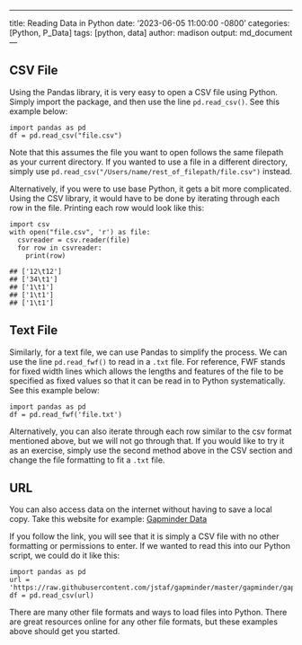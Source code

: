 ------------------------------------------------------------------------

title: Reading Data in Python date: ‘2023-06-05 11:00:00 -0800’
categories: \[Python, P\_Data\] tags: \[python, data\] author: madison
output: md\_document —

## CSV File

Using the Pandas library, it is very easy to open a CSV file using
Python. Simply import the package, and then use the line
`pd.read_csv()`. See this example below:

    import pandas as pd
    df = pd.read_csv("file.csv")

Note that this assumes the file you want to open follows the same
filepath as your current directory. If you wanted to use a file in a
different directory, simply use
`pd.read_csv("/Users/name/rest_of_filepath/file.csv")` instead.

Alternatively, if you were to use base Python, it gets a bit more
complicated. Using the CSV library, it would have to be done by
iterating through each row in the file. Printing each row would look
like this:

    import csv
    with open("file.csv", 'r') as file:
      csvreader = csv.reader(file)
      for row in csvreader:
        print(row)

    ## ['12\t12']
    ## ['34\t1']
    ## ['1\t1']
    ## ['1\t1']
    ## ['1\t1']

## Text File

Similarly, for a text file, we can use Pandas to simplify the process.
We can use the line `pd.read_fwf()` to read in a `.txt` file. For
reference, FWF stands for fixed width lines which allows the lengths and
features of the file to be specified as fixed values so that it can be
read in to Python systematically. See this example below:

    import pandas as pd
    df = pd.read_fwf('file.txt')

Alternatively, you can also iterate through each row similar to the csv
format mentioned above, but we will not go through that. If you would
like to try it as an exercise, simply use the second method above in the
CSV section and change the file formatting to fit a `.txt` file.

## URL

You can also access data on the internet without having to save a local
copy. Take this website for example: [Gapminder
Data](https://raw.githubusercontent.com/jstaf/gapminder/master/gapminder/gapminder.csv)

If you follow the link, you will see that it is simply a CSV file with
no other formatting or permissions to enter. If we wanted to read this
into our Python script, we could do it like this:

    import pandas as pd
    url = 'https://raw.githubusercontent.com/jstaf/gapminder/master/gapminder/gapminder.csv'
    df = pd.read_csv(url)

There are many other file formats and ways to load files into Python.
There are great resources online for any other file formats, but these
examples above should get you started.
